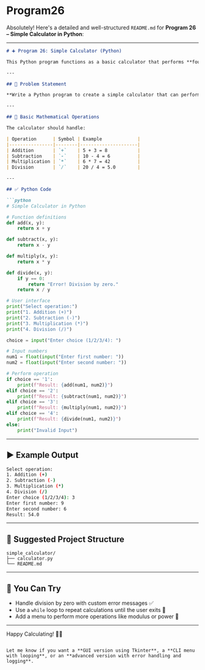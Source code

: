 # Program26
Absolutely! Here's a detailed and well-structured `README.md` for **Program 26 – Simple Calculator in Python**:

---

```markdown
# ➕ Program 26: Simple Calculator (Python)

This Python program functions as a basic calculator that performs **four mathematical operations**: **Addition, Subtraction, Multiplication, and Division**.

---

## 📌 Problem Statement

**Write a Python program to create a simple calculator that can perform basic arithmetic operations.**

---

## 🧮 Basic Mathematical Operations

The calculator should handle:

| Operation      | Symbol | Example             |
|----------------|--------|---------------------|
| Addition       | `+`    | 5 + 3 = 8           |
| Subtraction    | `-`    | 10 - 4 = 6          |
| Multiplication | `*`    | 6 * 7 = 42          |
| Division       | `/`    | 20 / 4 = 5.0        |

---

## ✅ Python Code

```python
# Simple Calculator in Python

# Function definitions
def add(x, y):
    return x + y

def subtract(x, y):
    return x - y

def multiply(x, y):
    return x * y

def divide(x, y):
    if y == 0:
        return "Error! Division by zero."
    return x / y

# User interface
print("Select operation:")
print("1. Addition (+)")
print("2. Subtraction (-)")
print("3. Multiplication (*)")
print("4. Division (/)")

choice = input("Enter choice (1/2/3/4): ")

# Input numbers
num1 = float(input("Enter first number: "))
num2 = float(input("Enter second number: "))

# Perform operation
if choice == '1':
    print(f"Result: {add(num1, num2)}")
elif choice == '2':
    print(f"Result: {subtract(num1, num2)}")
elif choice == '3':
    print(f"Result: {multiply(num1, num2)}")
elif choice == '4':
    print(f"Result: {divide(num1, num2)}")
else:
    print("Invalid Input")
```

---

## ▶️ Example Output

```bash
Select operation:
1. Addition (+)
2. Subtraction (-)
3. Multiplication (*)
4. Division (/)
Enter choice (1/2/3/4): 3
Enter first number: 9
Enter second number: 6
Result: 54.0
```

---

## 📁 Suggested Project Structure

```
simple_calculator/
├── calculator.py
└── README.md
```

---

## 🧠 You Can Try

- Handle division by zero with custom error messages ✅
- Use a `while` loop to repeat calculations until the user exits 🔁
- Add a menu to perform more operations like modulus or power 🔢

---

Happy Calculating! 🧮🚀

```

Let me know if you want a **GUI version using Tkinter**, a **CLI menu with looping**, or an **advanced version with error handling and logging**.
